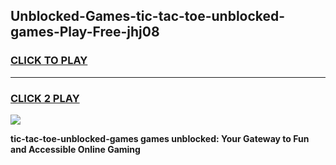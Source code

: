 
## Unblocked-Games-tic-tac-toe-unblocked-games-Play-Free-jhj08
<h3>
<a href="https://premium76.site?title=tic-tac-toe-unblocked-games&ref=15A">CLICK TO PLAY</a></h3>
<hr>

<h3>
<a href="https://premium76.site?title=tic-tac-toe-unblocked-games&ref=15A">CLICK 2 PLAY</a>
  
</h3>

<a href="https://premium76.site?title=tic-tac-toe-unblocked-games&ref=15A"><img src="https://clearcache.store/games.png"></a>


**tic-tac-toe-unblocked-games games unblocked: Your Gateway to Fun and Accessible Online Gaming**

